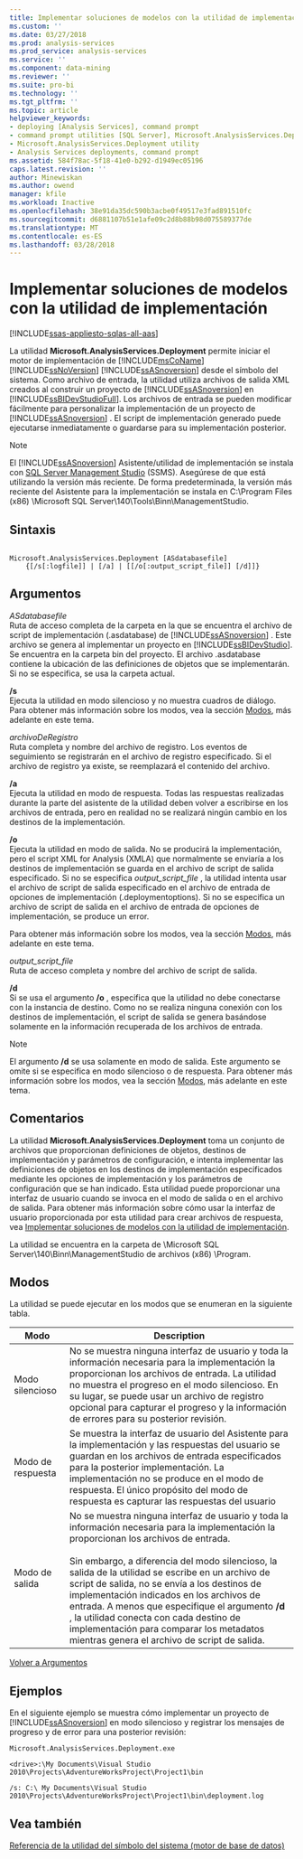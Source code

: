 ```yaml
---
title: Implementar soluciones de modelos con la utilidad de implementación | Documentos de Microsoft
ms.custom: ''
ms.date: 03/27/2018
ms.prod: analysis-services
ms.prod_service: analysis-services
ms.service: ''
ms.component: data-mining
ms.reviewer: ''
ms.suite: pro-bi
ms.technology: ''
ms.tgt_pltfrm: ''
ms.topic: article
helpviewer_keywords:
- deploying [Analysis Services], command prompt
- command prompt utilities [SQL Server], Microsoft.AnalysisServices.Deployment
- Microsoft.AnalysisServices.Deployment utility
- Analysis Services deployments, command prompt
ms.assetid: 584f78ac-5f18-41e0-b292-d1949ec05196
caps.latest.revision: ''
author: Minewiskan
ms.author: owend
manager: kfile
ms.workload: Inactive
ms.openlocfilehash: 38e91da35dc590b3acbe0f49517e3fad891510fc
ms.sourcegitcommit: d6881107b51e1afe09c2d8b88b98d075589377de
ms.translationtype: MT
ms.contentlocale: es-ES
ms.lasthandoff: 03/28/2018
---
```

# <a name="deploy-model-solutions-with-the-deployment-utility"></a>Implementar soluciones de modelos con la utilidad de implementación
[!INCLUDE[ssas-appliesto-sqlas-all-aas](../../includes/ssas-appliesto-sqlas-all-aas.md)]

  La utilidad **Microsoft.AnalysisServices.Deployment** permite iniciar el motor de implementación de [!INCLUDE[msCoName](../../includes/msconame-md.md)] [!INCLUDE[ssNoVersion](../../includes/ssnoversion-md.md)] [!INCLUDE[ssASnoversion](../../includes/ssasnoversion-md.md)] desde el símbolo del sistema. Como archivo de entrada, la utilidad utiliza archivos de salida XML creados al construir un proyecto de [!INCLUDE[ssASnoversion](../../includes/ssasnoversion-md.md)] en [!INCLUDE[ssBIDevStudioFull](../../includes/ssbidevstudiofull-md.md)]. Los archivos de entrada se pueden modificar fácilmente para personalizar la implementación de un proyecto de [!INCLUDE[ssASnoversion](../../includes/ssasnoversion-md.md)] . El script de implementación generado puede ejecutarse inmediatamente o guardarse para su implementación posterior.  
  
> [!NOTE]
> El [!INCLUDE[ssASnoversion](../../includes/ssasnoversion-md.md)] Asistente/utilidad de implementación se instala con [SQL Server Management Studio](../../ssms/download-sql-server-management-studio-ssms.md) (SSMS). Asegúrese de que está utilizando la versión más reciente. De forma predeterminada, la versión más reciente del Asistente para la implementación se instala en C:\Program Files (x86) \Microsoft SQL Server\140\Tools\Binn\ManagementStudio. 

## <a name="syntax"></a>Sintaxis  
  
```  
  
Microsoft.AnalysisServices.Deployment [ASdatabasefile]   
    {[/s[:logfile]] | [/a] | [[/o[:output_script_file]] [/d]]}  
```  
  
##  <a name="Arguments"></a> Argumentos  
 *ASdatabasefile*  
 Ruta de acceso completa de la carpeta en la que se encuentra el archivo de script de implementación (.asdatabase) de [!INCLUDE[ssASnoversion](../../includes/ssasnoversion-md.md)] . Este archivo se genera al implementar un proyecto en [!INCLUDE[ssBIDevStudio](../../includes/ssbidevstudio-md.md)]. Se encuentra en la carpeta bin del proyecto. El archivo .asdatabase contiene la ubicación de las definiciones de objetos que se implementarán. Si no se especifica, se usa la carpeta actual.  
  
 **/s**  
 Ejecuta la utilidad en modo silencioso y no muestra cuadros de diálogo. Para obtener más información sobre los modos, vea la sección [Modos](#Modes), más adelante en este tema.  
  
 *archivoDeRegistro*  
 Ruta completa y nombre del archivo de registro. Los eventos de seguimiento se registrarán en el archivo de registro especificado. Si el archivo de registro ya existe, se reemplazará el contenido del archivo.  
  
 **/a**  
 Ejecuta la utilidad en modo de respuesta. Todas las respuestas realizadas durante la parte del asistente de la utilidad deben volver a escribirse en los archivos de entrada, pero en realidad no se realizará ningún cambio en los destinos de la implementación.  
  
 **/o**  
 Ejecuta la utilidad en modo de salida. No se producirá la implementación, pero el script XML for Analysis (XMLA) que normalmente se enviaría a los destinos de implementación se guarda en el archivo de script de salida especificado. Si no se especifica *output_script_file* , la utilidad intenta usar el archivo de script de salida especificado en el archivo de entrada de opciones de implementación (.deploymentoptions). Si no se especifica un archivo de script de salida en el archivo de entrada de opciones de implementación, se produce un error.  
  
 Para obtener más información sobre los modos, vea la sección [Modos](#Modes), más adelante en este tema.  
  
 *output_script_file*  
 Ruta de acceso completa y nombre del archivo de script de salida.  
  
 **/d**  
 Si se usa el argumento **/o** , especifica que la utilidad no debe conectarse con la instancia de destino. Como no se realiza ninguna conexión con los destinos de implementación, el script de salida se genera basándose solamente en la información recuperada de los archivos de entrada.  
  
> [!NOTE]  
>  El argumento **/d** se usa solamente en modo de salida. Este argumento se omite si se especifica en modo silencioso o de respuesta. Para obtener más información sobre los modos, vea la sección [Modos](#Modes), más adelante en este tema.  
  
## <a name="remarks"></a>Comentarios  
 La utilidad **Microsoft.AnalysisServices.Deployment** toma un conjunto de archivos que proporcionan definiciones de objetos, destinos de implementación y parámetros de configuración, e intenta implementar las definiciones de objetos en los destinos de implementación especificados mediante les opciones de implementación y los parámetros de configuración que se han indicado. Esta utilidad puede proporcionar una interfaz de usuario cuando se invoca en el modo de salida o en el archivo de salida. Para obtener más información sobre cómo usar la interfaz de usuario proporcionada por esta utilidad para crear archivos de respuesta, vea [Implementar soluciones de modelos con la utilidad de implementación](../../analysis-services/multidimensional-models/deploy-model-solutions-using-the-deployment-wizard.md).  
  
 La utilidad se encuentra en la carpeta de \Microsoft SQL Server\140\Binn\ManagementStudio de archivos (x86) \Program.  
  
##  <a name="Modes"></a> Modos  
 La utilidad se puede ejecutar en los modos que se enumeran en la siguiente tabla.  
  
|Modo|Description|  
|----------|-----------------|  
|Modo silencioso|No se muestra ninguna interfaz de usuario y toda la información necesaria para la implementación la proporcionan los archivos de entrada. La utilidad no muestra el progreso en el modo silencioso. En su lugar, se puede usar un archivo de registro opcional para capturar el progreso y la información de errores para su posterior revisión.|  
|Modo de respuesta|Se muestra la interfaz de usuario del Asistente para la implementación y las respuestas del usuario se guardan en los archivos de entrada especificados para la posterior implementación. La implementación no se produce en el modo de respuesta. El único propósito del modo de respuesta es capturar las respuestas del usuario|  
|Modo de salida|No se muestra ninguna interfaz de usuario y toda la información necesaria para la implementación la proporcionan los archivos de entrada.<br /><br /> Sin embargo, a diferencia del modo silencioso, la salida de la utilidad se escribe en un archivo de script de salida, no se envía a los destinos de implementación indicados en los archivos de entrada. A menos que especifique el argumento **/d** , la utilidad conecta con cada destino de implementación para comparar los metadatos mientras genera el archivo de script de salida.|  
  
 [Volver a Argumentos](#Arguments)  
  
## <a name="examples"></a>Ejemplos  
 En el siguiente ejemplo se muestra cómo implementar un proyecto de [!INCLUDE[ssASnoversion](../../includes/ssasnoversion-md.md)] en modo silencioso y registrar los mensajes de progreso y de error para una posterior revisión:  
  
 `Microsoft.AnalysisServices.Deployment.exe`  
  
 `<drive>:\My Documents\Visual Studio 2010\Projects\AdventureWorksProject\Project1\bin`  
  
 `/s: C:\ My Documents\Visual Studio 2010\Projects\AdventureWorksProject\Project1\bin\deployment.log`  
  
## <a name="see-also"></a>Vea también  
 [Referencia de la utilidad del símbolo del sistema &#40;motor de base de datos&#41;](../../tools/command-prompt-utility-reference-database-engine.md)  
  
  
